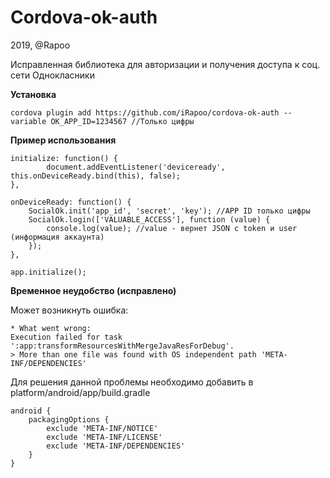 # Cordova-ok-auth

2019, @Rapoo

Исправленная библиотека для авторизации и получения доступа к соц. сети Однокласники

**Установка**

    cordova plugin add https://github.com/iRapoo/cordova-ok-auth --variable OK_APP_ID=1234567 //Только цифры

**Пример использования**

    initialize: function() {
            document.addEventListener('deviceready', this.onDeviceReady.bind(this), false);
    },

    onDeviceReady: function() {
        SocialOk.init('app_id', 'secret', 'key'); //APP ID только цифры
        SocialOk.login(['VALUABLE_ACCESS'], function (value) {
            console.log(value); //value - вернет JSON с token и user (информация аккаунта)
        });
    },

    app.initialize();

**Временное неудобство (исправлено)**

Может возникнуть ошибка:

    * What went wrong:
    Execution failed for task ':app:transformResourcesWithMergeJavaResForDebug'.
    > More than one file was found with OS independent path 'META-INF/DEPENDENCIES'


Для решения данной проблемы необходимо добавить в platform/android/app/build.gradle

    android {
        packagingOptions {
            exclude 'META-INF/NOTICE'
            exclude 'META-INF/LICENSE'
            exclude 'META-INF/DEPENDENCIES'
        }
    }